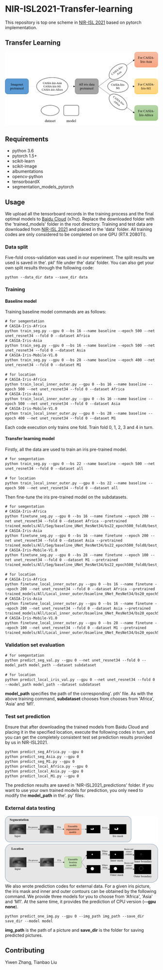 # NIR-ISL2021-Transfer-learning
This repository is top one scheme in [NIR-ISL 2021](https://sites.google.com/view/nir-isl2021/home) based on pytorch implementation.

## Transfer Learning
![Alt text](/pic/transfer.png)

## Requirements
* python 3.6
* pytorch 1.5+
* scikit-learn
* scikit-image
* albumentations
* opencv-python
* tensorboardX
* segmentation_models_pytorch

## Usage
We upload all the tensorboard records in the training process and the final optimal models to [Baidu Cloud](https://pan.baidu.com/s/1C0D_PtN5s55rKn0azjGPLg) (x7nz). Replace the downloaded folder with the 'trained_models' folder in the root directory. Training and test data are downloaded from [NIR-ISL 2021](https://sites.google.com/view/nir-isl2021/home) and placed in the 'data' folder. All training codes are only considered to be completed on one GPU (RTX 2080Ti).
### Data split
Five-fold cross-validation was used in our experiment. The split results we used is saved in the'. pkl' file under the' data' folder. You can also get your own split results through the following code:

    python --data_dir data --save_dir data

### Training
#### Baseline model
Training baseline model commands are as follows:

    # for semgentation
    # CASIA-Iris-Africa
    python train_seg.py --gpu 0 --bs 16 --name baseline --epoch 500 --net unet_resnet34 --fold 0 --dataset Africa
    # CASIA-Iris-Asia
    python train_seg.py --gpu 0 --bs 16 --name baseline --epoch 500 --net unet_resnet34 --fold 0 --dataset Asia
    # CASIA-Iris-Mobile-V1.0
    python train_seg.py --gpu 0 --bs 28 --name baseline --epoch 400 --net unet_resnet34 --fold 0 --dataset M1
    
    # for location
    # CASIA-Iris-Africa
    python train_local_inner_outer.py --gpu 0 --bs 16 --name baseline --epoch 500 --net unet_resnet34 --fold 0 --dataset Africa
    # CASIA-Iris-Asia
    python train_local_inner_outer.py --gpu 0 --bs 16 --name baseline --epoch 500 --net unet_resnet34 --fold 0 --dataset Asia
    # CASIA-Iris-Mobile-V1.0
    python train_local_inner_outer.py --gpu 0 --bs 28 --name baseline --epoch 400 --net unet_resnet34 --fold 0 --dataset M1
Each code execution only trains one fold. Train fold 0, 1, 2, 3 and 4 in turn.

#### Transfer learning model 
Firstly, all the data are used to train an iris pre-trained model.

    # for semgentation
    python train_seg.py --gpu 0 --bs 22 --name baseline --epoch 500 --net unet_resnet34 --fold 0 --dataset all
    
    # for location
    python train_local_inner_outer.py --gpu 0 --bs 22 --name baseline --epoch 500 --net unet_resnet34 --fold 0 --dataset all
Then fine-tune the iris pre-trained model on the subdatasets.

    # for semgentation
    # CASIA-Iris-Africa
    python finetune_seg.py --gpu 0 --bs 16 --name finetune --epoch 200 --net unet_resnet34 --fold 0 --dataset Africa --pretrained trained_models/All/Seg/baseline_UNet_ResNet34/bs22_epoch500_fold0/best_acc.pth
    # CASIA-Iris-Asia
    python finetune_seg.py --gpu 0 --bs 16 --name finetune --epoch 200 --net unet_resnet34 --fold 0 --dataset Asia --pretrained trained_models/All/Seg/baseline_UNet_ResNet34/bs22_epoch500_fold0/best_acc.pth
    # CASIA-Iris-Mobile-V1.0
    python finetune_seg.py --gpu 0 --bs 28 --name finetune --epoch 100 --net unet_resnet34 --fold 0 --dataset M1 --pretrained trained_models/All/Seg/baseline_UNet_ResNet34/bs22_epoch500_fold0/best_acc.pth
    
    # for location
    # CASIA-Iris-Africa
    python finetune_local_inner_outer.py --gpu 0 --bs 16 --name finetune --epoch 200 --net unet_resnet34 --fold 0 --dataset Africa --pretrained trained_models/All/Local_inner_outer/bsaeline_UNet_ResNet34/bs20_epoch500_fold0/best_model.pth
    # CASIA-Iris-Asia
    python finetune_local_inner_outer.py --gpu 0 --bs 16 --name finetune --epoch 200 --net unet_resnet34 --fold 0 --dataset Asia --pretrained trained_models/All/Local_inner_outer/bsaeline_UNet_ResNet34/bs20_epoch500_fold0/best_model.pth
    # CASIA-Iris-Mobile-V1.0
    python finetune_local_inner_outer.py --gpu 0 --bs 28 --name finetune --epoch 100 --net unet_resnet34 --fold 0 --dataset M1 --pretrained trained_models/All/Local_inner_outer/bsaeline_UNet_ResNet34/bs20_epoch500_fold0/best_model.pth

### Validation set evaluation

    # for semgentation
    python predict_seg_val.py --gpu 0 --net unet_resnet34 --fold 0 --model_path model_path --dataset subdataset
    
    # for location
    python predict_local_iris_val.py --gpu 0 --net unet_resnet34 --fold 0 --model_path model_path --dataset subdataset
**model_path** specifies the path of the corresponding'. pth' file. As with the above training command, **subdataset** chooses from chooses from 'Africa', 'Asia' and 'M1'.
 
### Test set prediction
Ensure that after downloading the trained models from Baidu Cloud and placing it in the specified location, execute the following codes in turn, and you can get the completely consistent test set prediction results provided by us in NIR-ISL2021.

    python predict_seg_Africa.py --gpu 0
    python predict_seg_Asia.py --gpu 0
    python predict_seg_M1.py --gpu 0
    python predict_local_Africa.py --gpu 0
    python predict_local_Asia.py --gpu 0
    python predict_local_M1.py --gpu 0
The prediction results are saved in 'NIR-ISL2021_predictions' folder. If you want to use your own trained models for prediction, you only need to modify the **model_path** in the'. py' files.

### External data testing
![Alt text](/pic/pipeline.png)
We also wrote prediction codes for external data. For a given iris picture, the iris mask and inner and outer contours can be obtained by the following command. We provide three models for you to choose from 'Africa', 'Asia' and 'M1'. At the same time, it provides the prediction of CPU version (**--gpu none**).

    python predict_one_img.py --gpu 0 --img_path img_path --save_dir save_dir --model model
**img_path** is the path of a picture and **save_dir** is the folder for saving predicted pictures.

## Contributing
Yiwen Zhang, Tianbao Liu
